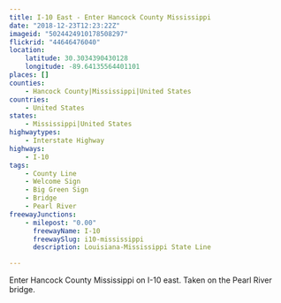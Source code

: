 ```yaml
---
title: I-10 East - Enter Hancock County Mississippi
date: "2018-12-23T12:23:22Z"
imageid: "5024424910178508297"
flickrid: "44646476040"
location:
    latitude: 30.3034390430128
    longitude: -89.64135564401101
places: []
counties:
    - Hancock County|Mississippi|United States
countries:
    - United States
states:
    - Mississippi|United States
highwaytypes:
    - Interstate Highway
highways:
    - I-10
tags:
    - County Line
    - Welcome Sign
    - Big Green Sign
    - Bridge
    - Pearl River
freewayJunctions:
    - milepost: "0.00"
      freewayName: I-10
      freewaySlug: i10-mississippi
      description: Louisiana-Mississippi State Line

---
```

Enter Hancock County Mississippi on I-10 east.  Taken on the Pearl River bridge.